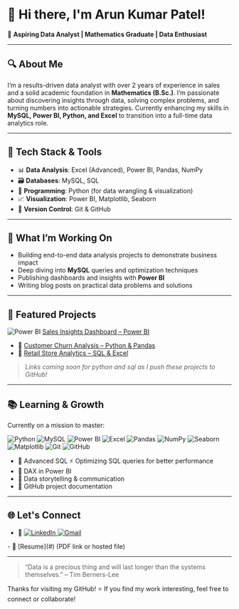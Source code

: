 # 👋 Hi there, I'm Arun Kumar Patel!

🎯 **Aspiring Data Analyst | Mathematics Graduate | Data Enthusiast**

---

## 🔍 About Me

I’m a results-driven data analyst with over 2 years of experience in sales and a solid academic foundation in **Mathematics (B.Sc.)**. I’m passionate about discovering insights through data, solving complex problems, and turning numbers into actionable strategies. Currently enhancing my skills in **MySQL, Power BI, Python, and Excel** to transition into a full-time data analytics role.

---

## 🚀 Tech Stack & Tools

- 📊 **Data Analysis**: Excel (Advanced), Power BI, Pandas, NumPy  
- 🗃️ **Databases**: MySQL, SQL  
- 🐍 **Programming**: Python (for data wrangling & visualization)  
- 📈 **Visualization**: Power BI, Matplotlib, Seaborn  
- 🔗 **Version Control**: Git & GitHub

---

## 📌 What I’m Working On

- Building end-to-end data analysis projects to demonstrate business impact  
- Deep diving into **MySQL** queries and optimization techniques  
- Publishing dashboards and insights with **Power BI**  
- Writing blog posts on practical data problems and solutions

---

## 📁 Featured Projects

<img src="https://img.shields.io/badge/Power%20BI-F2C811?style=for-the-badge&logo=powerbi&logoColor=black" alt="Power BI" /> [Sales Insights Dashboard – Power BI](https://app.powerbi.com/links/bgaoZFEyXX?ctid=8cb27e41-78c4-4e99-8761-8e71a6432b6a&pbi_source=linkShare)  
- 🐍 [Customer Churn Analysis – Python & Pandas](#)  
- 🛒 [Retail Store Analytics – SQL & Excel](#)

> *Links coming soon for python and sql as I push these projects to GitHub!*

---

## 📚 Learning & Growth

Currently on a mission to master:
<p align="left">
  <img src="https://img.shields.io/badge/Python-3776AB?style=for-the-badge&logo=python&logoColor=white" alt="Python" />
  <img src="https://img.shields.io/badge/MySQL-4479A1?style=for-the-badge&logo=mysql&logoColor=white" alt="MySQL" />
  <img src="https://img.shields.io/badge/Power%20BI-F2C811?style=for-the-badge&logo=powerbi&logoColor=black" alt="Power BI" />
  <img src="https://img.shields.io/badge/Microsoft%20Excel-217346?style=for-the-badge&logo=microsoft-excel&logoColor=white" alt="Excel" />
  <img src="https://img.shields.io/badge/Pandas-150458?style=for-the-badge&logo=pandas&logoColor=white" alt="Pandas" />
  <img src="https://img.shields.io/badge/NumPy-013243?style=for-the-badge&logo=numpy&logoColor=white" alt="NumPy" />
  <img src="https://img.shields.io/badge/Seaborn-3776AB?style=for-the-badge&logo=python&logoColor=white" alt="Seaborn" />
  <img src="https://img.shields.io/badge/Matplotlib-007ACC?style=for-the-badge&logo=python&logoColor=white" alt="Matplotlib" />
  <img src="https://img.shields.io/badge/Git-F05032?style=for-the-badge&logo=git&logoColor=white" alt="Git" />
  <img src="https://img.shields.io/badge/GitHub-181717?style=for-the-badge&logo=github&logoColor=white" alt="GitHub" />
</p>

- 📌 Advanced SQL ⚡ Optimizing SQL queries for better performance  
- 📌 DAX in Power BI  
- 📌 Data storytelling & communication  
- 📌 GitHub project documentation

---

## 🌐 Let's Connect

- 🔗 <a href="https://www.linkedin.com/in/aranalyst" target="_blank">
  <img src="https://img.shields.io/badge/LinkedIn-0077B5?style=for-the-badge&logo=linkedin&logoColor=white" alt="LinkedIn" />
</a> <a href="mailto:arunpatelpatna@gmail.com">
  <img src="https://img.shields.io/badge/Gmail-D14836?style=for-the-badge&logo=gmail&logoColor=white" alt="Gmail" />
</a>  
- 📝 [Resume](#) (PDF link or hosted file)

---

> “Data is a precious thing and will last longer than the systems themselves.” – Tim Berners-Lee

Thanks for visiting my GitHub! ⭐ If you find my work interesting, feel free to connect or collaborate!
